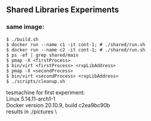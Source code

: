 ## Shared Libraries Experiments
### same image:

```
$ ./build.sh
$ docker run --name c1 -it cont-1; # ./shared/run.sh
$ docker run --name c2 -it cont-1; # ./shared/run.sh
$ ps -ef | grep shared/main
$ pmap -X <firstProcess>
$ bin/virt <firstProcess> <rxpLibAddress>
$ pmap -X <secondProcess>
$ bin/virt <secondProcess> <rxpLibAddress>
$ ./scripts/cleanup.sh
```

tesmachine for first experiment:            \
Linux 5.14.11-arch1-1                       \
Docker version 20.10.9, build c2ea9bc90b    \
results in ./pictures                       \
